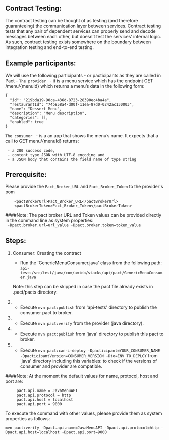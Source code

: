 ## Contract Testing:
The contract testing can be thought of as testing (and therefore guaranteeing) the communication layer between services. Contract testing tests that any pair of dependent services can properly send and decode messages between each other, but doesn’t test the services’ internal logic. As such, contract testing exists somewhere on the boundary between integration testing and end-to-end testing.

## Example participants:
We will use the following participants - or pacticipants as they are called in Pact -
   ``` The provider  ``` - it is a menu service which has the endpoint GET /menu/{menuId} which returns a menu’s data in the following form:
  
  ```
{
    "id": "219bda19-90ca-436d-8723-28390ec4ba4a",
    "restaurantId": "74b858a4-d00f-11ea-87d0-0242ac130003",
    "name": "Dessert Menu",
    "description": "Menu description",
    "categories": [],
    "enabled": true
}
  ``` 

 ``` The consumer  ``` - is a an app that shows the menu’s name. 
 It expects that a call to GET menu/{menuId} returns:
```
 - a 200 success code,
 - content type JSON with UTF-8 encoding and
 - a JSON body that contains the field name of type string
```                     
  
  
## Prerequisite:
Please provide the ```Pact_Broker_URL``` and ```Pact_Broker_Token``` to the provider's pom
      
``` 
    <pactBrokerUrl>Pact_Broker_URL</pactBrokerUrl>
    <pactBrokerToken>Pact_Broker_Token</pactBrokerToken>
```    
####Note: The pact broker URL and Token values can be provided directly in the command line as system properties:  
``` -Dpact.broker.url=url_value -Dpact.broker.token=token_value```


## Steps:   
1. Consumer: Creating the contract
    - Run the 'GenericMenuConsumer.java' class from the following path:
    ```api-tests/src/test/java/com/amido/stacks/api/pact/GenericMenuConsumer.java ```
    
    Note: this step can be skipped in case the pact file already exists in .pact/pacts directory.
2. - Execute  ```mvn pact:publish``` from 'api-tests' directory to publish the consumer pact to broker.
3. - Execute ```mvn pact:verify``` from the provider (java directory).
4. - Execute  ```mvn pact:publish``` from 'java' directory to publish this pact to broker.
5. - Execute  ```mvn pact:can-i-deploy -Dpacticipant=YOUR_CONSUMER_NAME -DpacticipantVersion=CONSUMER_VERSION -Dto=ENV_TO_DEPLOY``` from 'java' directory including this variables:
 to check if the versions of consumer and provider are compatible.    
 
 ####Note: At the moment the default values for name, protocol, host and port are:
 
         pact.api.name = JavaMenuAPI
         pact.api.protocol = http
         pact.api.host = localhost
         pact.api.port = 9000
To execute the command with other values, please provide them as system properties as follows:
  ```
  mvn pact:verify -Dpact.api.name=JavaMenuAPI -Dpact.api.protocol=http -Dpact.api.host=localhost -Dpact.api.port=9000
  ```
